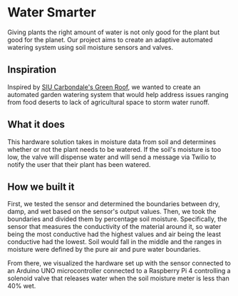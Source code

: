 # Water Smarter
Giving plants the right amount of water is not only good for the plant but good for the planet. Our project aims to create an adaptive automated watering system using soil moisture sensors and valves.

## Inspiration
Inspired by [SIU Carbondale's Green Roof](https://greenroof.siu.edu/siu-green-roof/), we wanted to create an automated garden watering system that would help address issues ranging from food deserts to lack of agricultural space to storm water runoff.

## What it does
This hardware solution takes in moisture data from soil and determines whether or not the plant needs to be watered. If the soil's moisture is too low, the valve will dispense water and will send a message via Twilio to notify the user that their plant has been watered.

## How we built it
First, we tested the sensor and determined the boundaries between dry, damp, and wet based on the sensor's output values. Then, we took the boundaries and divided them by percentage soil moisture. Specifically, the sensor that measures the conductivity of the material around it, so water being the most conductive had the highest values and air being the least conductive had the lowest. Soil would fall in the middle and the ranges in moisture were defined by the pure air and pure water boundaries.

From there, we visualized the hardware set up with the sensor connected to an Arduino UNO microcontroller connected to a Raspberry Pi 4 controlling a solenoid valve that releases water when the soil moisture meter is less than 40% wet.
